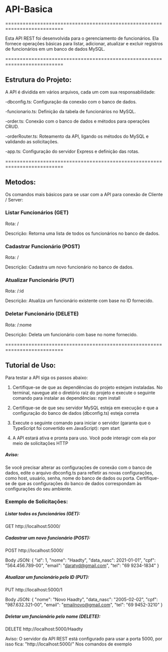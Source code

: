 # API-Basica

==========================================================================

Esta API REST foi desenvolvida para o gerenciamento de funcionários. Ela fornece operações básicas para listar, adicionar, atualizar e excluir registros de funcionários em um banco de dados MySQL.

==========================================================================

## Estrutura do Projeto:

A API é dividida em vários arquivos, cada um com sua responsabilidade:

-dbconfig.ts: Configuração da conexão com o banco de dados.

-funcionario.ts: Definição da tabela de funcionários no MySQL.

-order.ts: Conexão com o banco de dados e métodos para operações CRUD.

-orderRouter.ts: Roteamento da API, ligando os métodos do MySQL e validando as solicitações.

-app.ts: Configuração do servidor Express e definição das rotas.

==========================================================================

## Metodos:

Os comandos mais básicos para se usar com a API para conexão de Cliente / Server:

### Listar Funcionários (GET)
Rota: /

Descrição: Retorna uma lista de todos os funcionários no banco de dados.

### Cadastrar Funcionário (POST)
Rota: /

Descrição: Cadastra um novo funcionário no banco de dados.

### Atualizar Funcionário (PUT)
Rota: /:id

Descrição: Atualiza um funcionário existente com base no ID fornecido.

### Deletar Funcionário (DELETE)
Rota: /:nome

Descrição: Deleta um funcionário com base no nome fornecido.

==========================================================================

## Tutorial de Uso:

Para testar a API siga os passos abaixo:

1) Certifique-se de que as dependências do projeto estejam instaladas. No terminal, navegue até o diretório raiz do projeto e execute o seguinte comando para instalar as dependências: npm install

2) Certifique-se de que seu servidor MySQL esteja em execução e que a configuração do banco de dados (dbconfig.ts) esteja correta

3) Execute o seguinte comando para iniciar o servidor (garanta que o TypeScript foi convertido em JavaScript): npm start

4) A API estará ativa e pronta para uso. Você pode interagir com ela por meio de solicitações HTTP

##### Aviso: 

Se você precisar alterar as configurações de conexão com o banco de dados, edite o arquivo dbconfig.ts para refletir as novas configurações, como host, usuário, senha, nome do banco de dados ou porta. Certifique-se de que as configurações do banco de dados correspondam às configurações do seu ambiente.

### Exemplo de Solicitações:

##### Listar todos os funcionários (GET):

GET http://localhost:5000/

##### Cadastrar um novo funcionário (POST):

POST http://localhost:5000/

Body JSON: { "id": 1, "nome": "Haadty", "data_nasc": 2021-01-01", "cpf": "564.456.789-00", "email": "daratyd@gmail.com", "tel": "69 9234-1834" }

##### Atualizar um funcionário pelo ID (PUT):

PUT http://localhost:5000/1

Body JSON: { "nome": "Novo Haadty", "data_nasc": "2005-02-02", "cpf": "987.632.321-00", "email": "emailnovo@gmail.com", "tel": "69 9452-3210" }

##### Deletar um funcionário pelo nome (DELETE):

DELETE http://localhost:5000/Haadty

Aviso: O servidor da API REST está configurado para usar a porta 5000, por isso fica: "http://localhost:5000/" Nos comandos de exemplo
